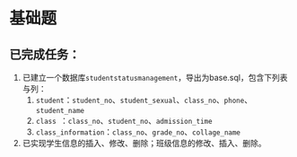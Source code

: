 # 基础题

## 已完成任务：

1. 已建立一个数据库`studentstatusmanagement`，导出为base.sql，包含下列表与列：
      1. `student`：`student_no`、`student_sexual`、`class_no`、`phone`、`student_name`
      2. `class `：`class_no`、`student_no`、`admission_time`
      3. `class_information`：`class_no`、`grade_no`、`collage_name`
2. 已实现学生信息的插入、修改、删除；班级信息的修改、插入、删除。

